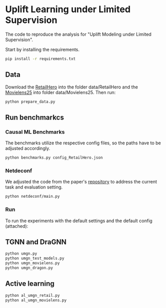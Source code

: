 # Uplift Learning under Limited Supervision

The code to reproduce the analysis for "Uplift Modeling under Limited Supervision".

Start by installing the requirements.
```bash
pip install -r requirements.txt
```

## Data
Download the [RetailHero](https://ods.ai/competitions/x5-retailhero-uplift-modeling/data) into the folder data/RetailHero and the [Movielens25](https://grouplens.org/datasets/movielens/25m/) into folder data/Movielens25.
Then run:

```bash
python prepare_data.py
```

## Run benchmarkcs

### Causal ML Benchmarks
The benchmarks utilize the respective config files, so the paths have to be adjusted accordingly.

```bash
python benchmarks.py config_RetailHero.json
```

### Netdeconf
We adjusted the code from the paper's [repository](https://github.com/rguo12/network-deconfounder-wsdm20) to address the current task and evaluation setting.

```bash
python netdeconf/main.py 
```

### Run
To run the experiments with the default settings and the default config (attached):

## TGNN and DraGNN

```bash
python umgn.py
python umgn_test_models.py
python umgn_movielens.py
python umgn_dragon.py
```

## Active learning
```bash
python al_umgn_retail.py
python al_umgn_movielens.py
```
